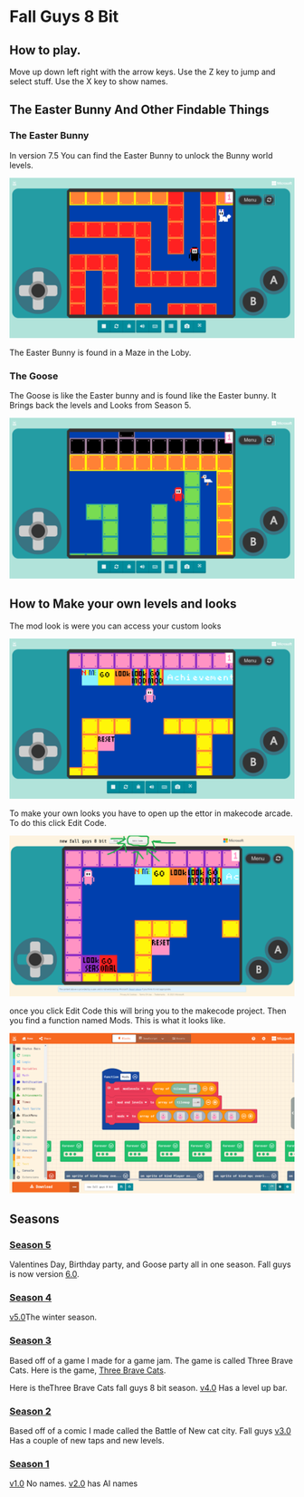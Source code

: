 # Fall Guys 8 Bit

## How to play. 
Move up down left right with the arrow keys.
Use the Z key to jump and select stuff.
Use the X key to show names.


## The Easter Bunny And Other Findable Things


### The Easter Bunny 

In version 7.5 You can find the Easter Bunny to unlock the Bunny world levels. 

![The Easter Bunny](Assets/Bunny.png)

The Easter Bunny is found in a Maze in the Loby.

### The Goose

The Goose is like the Easter bunny and is found like the Easter bunny. It Brings back the levels and Looks from Season 5.

![The Goose](Assets/Goose.png)


## How to Make your own levels and looks
The mod look is were you can access your custom looks

![Mod Looks](Assets/modlookandlevels.png)

To make your own looks you have to open up the ettor in makecode arcade. To do this click Edit Code.

![Mod Looks](Assets/howtomod1.png)

once you click Edit Code this will bring you to the makecode project. Then you find a function named Mods. This is what it looks like.

![Mod Looks](Assets/mods1.png)





## Seasons

### [Season 5](https://arcade.makecode.com/08827-51312-15843-52556)
Valentines Day, Birthday party, and Goose party all in one season. Fall guys is now version [6.0](https://arcade.makecode.com/08827-51312-15843-52556).

### [Season 4](https://arcade.makecode.com/03273-23829-98317-59514)
 
[v5.0](https://arcade.makecode.com/03273-23829-98317-59514)The winter season.

### [Season 3](https://arcade.makecode.com/20243-71091-25554-72716)  
Based off of a game I made for a game jam. The game is called Three Brave Cats. 
Here is the game, [Three Brave Cats](https://arcade.makecode.com/04978-92601-05637-89537). 

Here is theThree Brave Cats fall guys 8 bit season.
[v4.0](https://arcade.makecode.com/20243-71091-25554-72716) Has a level up bar. 

### [Season 2](https://arcade.makecode.com/70851-32310-43264-30415)

Based off of a comic I made called the Battle of New cat city.
Fall guys [v3.0](https://arcade.makecode.com/70851-32310-43264-30415) Has a couple of new taps and new levels.

### [Season 1](https://arcade.makecode.com/16614-10237-16635-71376)

[v1.0](https://arcade.makecode.com/09590-50304-11613-18977) No names. 
[v2.0](https://arcade.makecode.com/16614-10237-16635-71376) has AI names